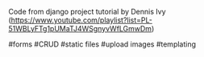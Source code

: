 Code from django project tutorial by Dennis Ivy (https://www.youtube.com/playlist?list=PL-51WBLyFTg1pUMaTJ4WSgnyvWfLGmwDm)

#forms #CRUD #static files #upload images #templating
